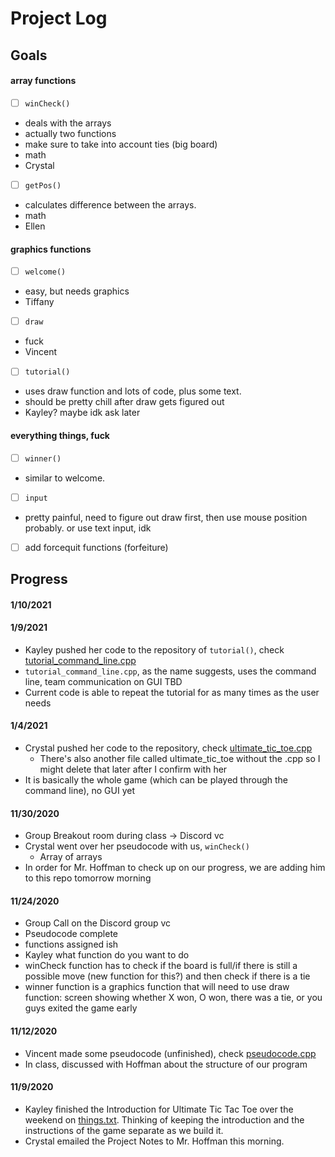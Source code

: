 # Project Log  
## Goals
#### array functions
- [ ] ```winCheck()```
- deals with the arrays
- actually two functions
- make sure to take into account ties (big board)
- math
- Crystal
- [ ] ```getPos()```
- calculates difference between the arrays.
- math
- Ellen
#### graphics functions
- [ ] ```welcome()```
- easy, but needs graphics
- Tiffany
- [ ] ```draw```
- fuck
- Vincent
- [ ] ```tutorial()```
- uses draw function and lots of code, plus some text.
- should be pretty chill after draw gets figured out
- Kayley? maybe idk ask later
#### everything things, fuck
- [ ] ```winner()```
- similar to welcome.
- [ ] ```input```
- pretty painful, need to figure out draw first, then use mouse position probably. or use text input, idk
- [ ] add forcequit functions (forfeiture)

## Progress
#### 1/10/2021

#### 1/9/2021
- Kayley pushed her code to the repository of `tutorial()`, check [tutorial_command_line.cpp](https://github.com/kayleyseow/CPP-Project/blob/master/tutorial_command_line.cpp)
- `tutorial_command_line.cpp`, as the name suggests, uses the command line, team communication on GUI TBD
- Current code is able to repeat the tutorial for as many times as the user needs
#### 1/4/2021
- Crystal pushed her code to the repository, check [ultimate_tic_toe.cpp](https://github.com/kayleyseow/CPP-Project/blob/master/ultimate_tic_toe.cpp)
  - There's also another file called ultimate_tic_toe without the .cpp so I might delete that later after I confirm with her
- It is basically the whole game (which can be played through the command line), no GUI yet
#### 11/30/2020
- Group Breakout room during class → Discord vc
- Crystal went over her pseudocode with us, ```winCheck()```
  - Array of arrays
- In order for Mr. Hoffman to check up on our progress, we are adding him to this repo tomorrow morning
#### 11/24/2020
- Group Call on the Discord group vc
- Pseudocode complete
- functions assigned ish
- Kayley what function do you want to do
- winCheck function has to check if the board is full/if there is still a possible move (new function for this?) and then check if there is a tie
- winner function is a graphics function that will need to use draw function: screen showing whether X won, O won, there was a tie, or you guys exited the game early
#### 11/12/2020
- Vincent made some pseudocode (unfinished), check [pseudocode.cpp](https://github.com/kayleyseow/CPP-Project/blob/master/pseudocode.cpp)  
- In class, discussed with Hoffman about the structure of our program
#### 11/9/2020
- Kayley finished the Introduction for Ultimate Tic Tac Toe over the weekend on [things.txt](https://github.com/kayleyseow/CPP-Project/blob/master/things.txt). Thinking of keeping the introduction and the instructions of the game separate as we build it.
- Crystal emailed the Project Notes to Mr. Hoffman this morning.
